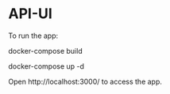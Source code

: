 # API-UI

To run the app:

docker-compose build


docker-compose up -d

Open http://localhost:3000/ to access the app.
